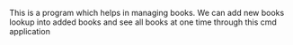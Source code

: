 This is a program which helps in managing books. We can add new books lookup into added books and see all books at one time through this cmd application
